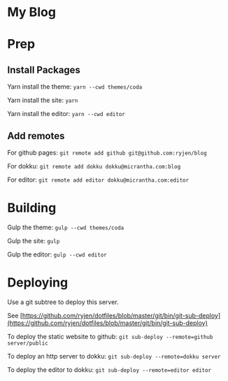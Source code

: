 # My Blog

# Prep


## Install Packages

Yarn install the theme: `yarn --cwd themes/coda`

Yarn install the site: `yarn`

Yarn install the editor: `yarn --cwd editor`

## Add remotes

For github pages: `git remote add github git@github.com:ryjen/blog`

For dokku: `git remote add dokku dokku@micrantha.com:blog`

For editor: `git remote add editor dokku@micrantha.com:editor`

# Building

Gulp the theme: `gulp --cwd themes/coda`

Gulp the site: `gulp`

Gulp the editor: `gulp --cwd editor`

# Deploying

Use a git subtree to deploy this server.

See [https://github.com/ryjen/dotfiles/blob/master/git/bin/git-sub-deploy](https://github.com/ryjen/dotfiles/blob/master/git/bin/git-sub-deploy)

To deploy the static website to github: `git sub-deploy --remote=github server/public`

To deploy an http server to dokku: `git sub-deploy --remote=dokku server`

To deploy the editor to dokku: `git sub-deploy --remote=editor editor`

